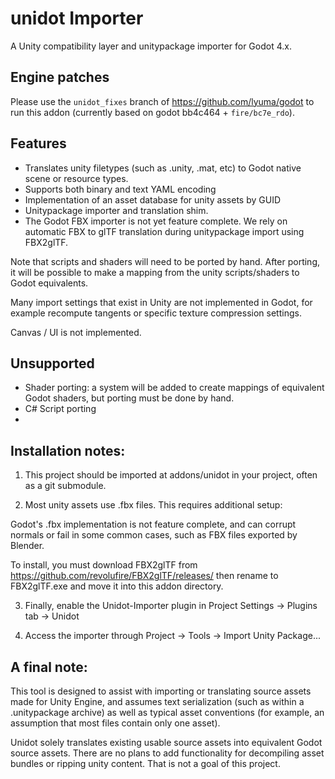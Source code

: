 # unidot Importer

A Unity compatibility layer and unitypackage importer for Godot 4.x.

## Engine patches

Please use the `unidot_fixes` branch of https://github.com/lyuma/godot to run this addon (currently based on godot bb4c464 + `fire/bc7e_rdo`).

## Features

- Translates unity filetypes (such as .unity, .mat, etc) to Godot native scene or resource types.
- Supports both binary and text YAML encoding
- Implementation of an asset database for unity assets by GUID
- Unitypackage importer and translation shim.
- The Godot FBX importer is not yet feature complete. We rely on automatic FBX to glTF translation during unitypackage import using FBX2glTF.

Note that scripts and shaders will need to be ported by hand. After porting, it will be possible to make a mapping from the unity scripts/shaders to Godot equivalents.

Many import settings that exist in Unity are not implemented in Godot, for example recompute tangents or specific texture compression settings.

Canvas / UI is not implemented.

## Unsupported

- Shader porting: a system will be added to create mappings of equivalent Godot shaders, but porting must be done by hand.
- C# Script porting
- 

## Installation notes:

1. This project should be imported at addons/unidot in your project, often as a git submodule.

2. Most unity assets use .fbx files. This requires additional setup:

  Godot's .fbx implementation is not feature complete, and can corrupt normals or fail in some common cases, such as FBX files exported by Blender.

  To install, you must download FBX2glTF from https://github.com/revolufire/FBX2glTF/releases/ then rename to FBX2glTF.exe and move it into this addon directory.

3. Finally, enable the Unidot-Importer plugin in Project Settings -> Plugins tab -> Unidot

4. Access the importer through Project -> Tools -> Import Unity Package...

## A final note:

This tool is designed to assist with importing or translating source assets made for Unity Engine, and assumes text serialization (such as within a .unitypackage archive) as well as typical asset conventions (for example, an assumption that most files contain only one asset).

Unidot solely translates existing usable source assets into equivalent Godot source assets. There are no plans to add functionality for decompiling asset bundles or ripping unity content. That is not a goal of this project.
